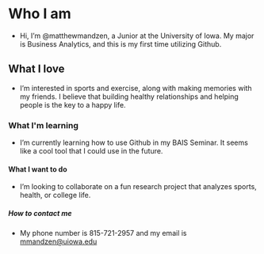 # Who I am 
- Hi, I’m @matthewmandzen, a Junior at the University of Iowa. My major is Business Analytics, and this is my first time utilizing Github.
## What I love
- I’m interested in sports and exercise, along with making memories with my friends. I believe that building healthy relationships and helping people is the key to a happy life.
### What I'm learning
- I’m currently learning how to use Github in my BAIS Seminar. It seems like a cool tool that I could use in the future. 
#### What I want to do
- I’m looking to collaborate on a fun research project that analyzes sports, health, or college life.
##### How to contact me
- My phone number is 815-721-2957 and my email is mmandzen@uiowa.edu
